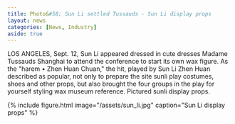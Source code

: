 ```yaml
---
title: Photo&#58; Sun Li settled Tussauds - Sun Li display props 
layout: news
categories: [News, Industry]
aside: true
---
```


LOS ANGELES, Sept. 12, Sun Li appeared dressed in cute dresses Madame Tussauds Shanghai to attend the conference to start its own wax figure. As the "harem • Zhen Huan Chuan," the hit, played by Sun Li Zhen Huan described as popular, not only to prepare the site sunli play costumes, shoes and other props, but also brought the four groups in the play for yourself styling wax museum reference. Pictured sunli display props.

{% include figure.html image="/assets/sun_li.jpg" caption="Sun Li display props" %}
